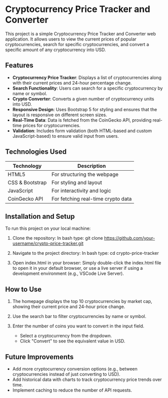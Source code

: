# Cryptocurrency Price Tracker and Converter

This project is a simple Cryptocurrency Price Tracker and Converter web application. It allows users to view the current prices of popular cryptocurrencies, search for specific cryptocurrencies, and convert a specific amount of any cryptocurrency into USD.

## Features

- **Cryptocurrency Price Tracker**: Displays a list of cryptocurrencies along with their current prices and 24-hour percentage change.
- **Search Functionality**: Users can search for a specific cryptocurrency by name or symbol.
- **Crypto Converter**: Converts a given number of cryptocurrency units into USD.
- **Responsive Design**: Uses Bootstrap 5 for styling and ensures that the layout is responsive on different screen sizes.
- **Real-Time Data**: Data is fetched from the CoinGecko API, providing real-time prices for cryptocurrencies.
- **Validation**: Includes form validation (both HTML-based and custom JavaScript-based) to ensure valid input from users.

## Technologies Used

| Technology     | Description                         |
| -------------- | ----------------------------------- |
| HTML5          | For structuring the webpage         |
| CSS & Bootstrap| For styling and layout              |
| JavaScript     | For interactivity and logic         |
| CoinGecko API  | For fetching real-time crypto data  |

## Installation and Setup

To run this project on your local machine:

1. Clone the repository:
In bash type:
git clone https://github.com/your-username/crypto-price-tracker.git

2. Navigate to the project directory:
In bash type:
cd crypto-price-tracker

3. Open index.html in your browser: Simply double-click the index.html file to open it in your default browser, or use a live server if using a development environment (e.g., VSCode Live Server).

## How to Use

1. The homepage displays the top 10 cryptocurrencies by market cap, showing their current price and 24-hour price change.

2. Use the search bar to filter cryptocurrencies by name or symbol.

3. Enter the number of coins you want to convert in the input field.
    - Select a cryptocurrency from the dropdown.
    - Click "Convert" to see the equivalent value in USD.

## Future Improvements
- Add more cryptocurrency conversion options (e.g., between cryptocurrencies instead of just converting to USD).
- Add historical data with charts to track cryptocurrency price trends over time.
- Implement caching to reduce the number of API requests.